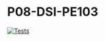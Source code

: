 # P08-DSI-PE103

[![Tests](https://github.com/alu0101339887/P08-DSI-PE103/actions/workflows/node.js.yml/badge.svg)](https://github.com/alu0101339887/P08-DSI-PE103/actions/workflows/node.js.yml)
